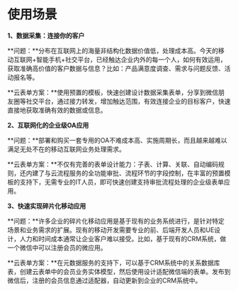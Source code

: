 # 使用场景

**1、数据采集：连接你的客户**

**问题：**分布在互联网上的海量非结构化数据价值低，处理成本高。今天的移动互联网+智能手机+社交平台，已经触达企业内外的每一个人，如何有效运用，获取准确高价值的客户数据与信息？比如：产品满意度调查、需求与问题反馈、活动报名等。

**云表单方案：**使用预置的模板，快速创建设计数据采集表单，分享到微信朋友圈等社交平台，通过接力转发，增加触达范围，有效连接企业的目标客户，快速直接地获取准确有效的数据或信息。

**2、互联网化的企业级OA应用**

**问题：**部署和购买一套专用的OA不难成本高、实施周期长，而且越来越难以满足无处不在的移动互联网业务处理需求。

**云表单方案：**不仅有完善的表单设计能力：子表、计算、关联、自动编码规则，还内建了与云流程服务的全功能审批、流程环节的字段控制，在丰富的预置模板的支持下，无需专业的IT人员，即可快速创建支持审批流程处理的企业级表单应用。

**3、快速实现碎片化移动应用**

**问题：**许多企业的碎片化移动应用是基于现有的业务系统进行，是针对特定场景和业务需求的扩展。现有的移动开发需要专业的前、后端开发人员和UE设计，人力和时间成本通常让企业客户难以接受。比如，基于现有的CRM系统，做一个微信中可以注册会员的微应用。

**云表单方案：**在元数据服务的支持下，可以基于CRM系统中的关系数据库表，创建云表单中的会员业务实体模型，然后使用设计适配微信端的表单。发布到微信后，注册的会员信息通过适配器，自动更新到企业的CRM系统中。